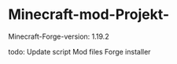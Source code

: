 # Minecraft-mod-Projekt-

Minecraft-Forge-version: 1.19.2

todo: Update script 
      Mod files 
      Forge installer
      
